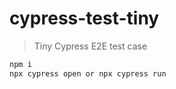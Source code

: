 # cypress-test-tiny

> Tiny Cypress E2E test case

```js
npm i
npx cypress open or npx cypress run
```
